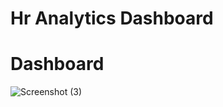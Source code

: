# Hr Analytics Dashboard
# Dashboard
![Screenshot (3)](https://github.com/Ahamadjanishaik/PowerBi-Projects/assets/128952806/ea6cc5bb-d3c3-4db1-8301-f07e7aa79bf8)
